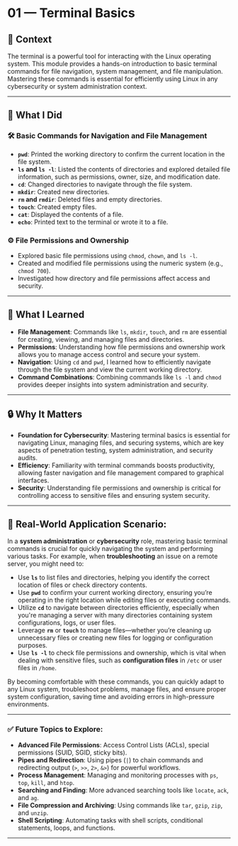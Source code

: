 # 01 — Terminal Basics

## 🧩 Context  
The terminal is a powerful tool for interacting with the Linux operating system. This module provides a hands-on introduction to basic terminal commands for file navigation, system management, and file manipulation. Mastering these commands is essential for efficiently using Linux in any cybersecurity or system administration context.

---

## 🔧 What I Did

### 🛠️ Basic Commands for Navigation and File Management
- **`pwd`**: Printed the working directory to confirm the current location in the file system.
- **`ls` and `ls -l`**: Listed the contents of directories and explored detailed file information, such as permissions, owner, size, and modification date.
- **`cd`**: Changed directories to navigate through the file system.
- **`mkdir`**: Created new directories.
- **`rm` and `rmdir`**: Deleted files and empty directories.
- **`touch`**: Created empty files.
- **`cat`**: Displayed the contents of a file.
- **`echo`**: Printed text to the terminal or wrote it to a file.

### ⚙️ File Permissions and Ownership
- Explored basic file permissions using `chmod`, `chown`, and `ls -l`.
- Created and modified file permissions using the numeric system (e.g., `chmod 700`).
- Investigated how directory and file permissions affect access and security.

---

## 🧠 What I Learned
- **File Management**: Commands like `ls`, `mkdir`, `touch`, and `rm` are essential for creating, viewing, and managing files and directories.
- **Permissions**: Understanding how file permissions and ownership work allows you to manage access control and secure your system.
- **Navigation**: Using `cd` and `pwd`, I learned how to efficiently navigate through the file system and view the current working directory.
- **Command Combinations**: Combining commands like `ls -l` and `chmod` provides deeper insights into system administration and security.

---

## 🔒 Why It Matters
- **Foundation for Cybersecurity**: Mastering terminal basics is essential for navigating Linux, managing files, and securing systems, which are key aspects of penetration testing, system administration, and security audits.
- **Efficiency**: Familiarity with terminal commands boosts productivity, allowing faster navigation and file management compared to graphical interfaces.
- **Security**: Understanding file permissions and ownership is critical for controlling access to sensitive files and ensuring system security.

---

## 🏦 Real-World Application Scenario:
In a **system administration** or **cybersecurity** role, mastering basic terminal commands is crucial for quickly navigating the system and performing various tasks. For example, when **troubleshooting** an issue on a remote server, you might need to:

- Use **`ls`** to list files and directories, helping you identify the correct location of files or check directory contents.
- Use **`pwd`** to confirm your current working directory, ensuring you’re operating in the right location while editing files or executing commands.
- Utilize **`cd`** to navigate between directories efficiently, especially when you're managing a server with many directories containing system configurations, logs, or user files.
- Leverage **`rm`** or **`touch`** to manage files—whether you’re cleaning up unnecessary files or creating new files for logging or configuration purposes.
- Use **`ls -l`** to check file permissions and ownership, which is vital when dealing with sensitive files, such as **configuration files** in `/etc` or user files in `/home`.

By becoming comfortable with these commands, you can quickly adapt to any Linux system, troubleshoot problems, manage files, and ensure proper system configuration, saving time and avoiding errors in high-pressure environments.

---

### ✅ Future Topics to Explore:
- **Advanced File Permissions**: Access Control Lists (ACLs), special permissions (SUID, SGID, sticky bits).
- **Pipes and Redirection**: Using pipes (`|`) to chain commands and redirecting output (`>`, `>>`, `2>`, `&>`) for powerful workflows.
- **Process Management**: Managing and monitoring processes with `ps`, `top`, `kill`, and `htop`.
- **Searching and Finding**: More advanced searching tools like `locate`, `ack`, and `ag`.
- **File Compression and Archiving**: Using commands like `tar`, `gzip`, `zip`, and `unzip`.
- **Shell Scripting**: Automating tasks with shell scripts, conditional statements, loops, and functions.

---
